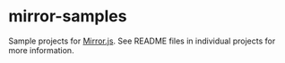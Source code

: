 mirror-samples
==============

Sample projects for [Mirror.js](http://jimulabs.com/mirrorjs-preview/). See README files in individual projects for more information.
